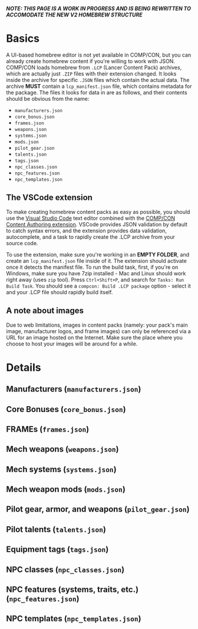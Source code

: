**_NOTE: THIS PAGE IS A WORK IN PROGRESS AND IS BEING REWRITTEN TO ACCOMODATE THE NEW V2 HOMEBREW STRUCTURE_**
# Basics
A UI-based homebrew editor is not yet available in COMP/CON, but you can already create homebrew content if you're willing to work with JSON.
COMP/CON loads homebrew from `.LCP` (Lancer Content Pack) archives, which are actually just `.ZIP` files with their extension changed. It looks inside the archive for specific `.JSON` files which contain the actual data. The archive **MUST** contain a `lcp_manifest.json` file, which contains metadata for the package. The files it looks for data in are as follows, and their contents should be obvious from the name:
* `manufacturers.json`
* `core_bonus.json`
* `frames.json`
* `weapons.json`
* `systems.json`
* `mods.json`
* `pilot_gear.json`
* `talents.json`
* `tags.json`
* `npc_classes.json`
* `npc_features.json`
* `npc_templates.json`

## The VSCode extension

To make creating homebrew content packs as easy as possible, you should use the [Visual Studio Code](https://code.visualstudio.com/) text editor combined with the [COMP/CON Content Authoring extension](https://marketplace.visualstudio.com/items?itemName=massif-press.comp-con-content-authoring). VSCode provides JSON validation by default to catch syntax errors, and the extension provides data validation, autocomplete, and a task to rapidly create the .LCP archive from your source code.

To use the extension, make sure you're working in an **EMPTY FOLDER**, and create an `lcp_manifest.json` file inside of it. The extension should activate once it detects the manifest file. To run the build task, first, if you're on Windows, make sure you have 7zip installed - Mac and Linux should work right away (uses `zip` tool). Press `Ctrl+Shift+P`, and search for `Tasks: Run Build Task`. You should see a `compcon: Build .LCP package` option - select it and your .LCP file should rapidly build itself.

## A note about images
Due to web limitations, images in content packs (namely: your pack's main image, manufacturer logos, and frame images) can only be referenced via a URL for an image hosted on the Internet. Make sure the place where you choose to host your images will be around for a while.

# Details
## Manufacturers (`manufacturers.json`)
## Core Bonuses (`core_bonus.json`)
## FRAMEs (`frames.json`)
## Mech weapons (`weapons.json`)
## Mech systems (`systems.json`)
## Mech weapon mods (`mods.json`)
## Pilot gear, armor, and weapons (`pilot_gear.json`)
## Pilot talents (`talents.json`)
## Equipment tags (`tags.json`)
## NPC classes (`npc_classes.json`)
## NPC features (systems, traits, etc.) (`npc_features.json`)
## NPC templates (`npc_templates.json`)